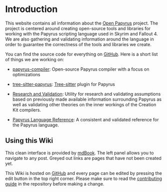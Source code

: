 # Introduction

This website contains all information about the [Open Papyrus](https://github.com/open-papyrus) project. The project is centered around creating open-source tools and libraries for working with the Papyrus scripting language used in Skyrim and Fallout 4. We are also gathering and validating information around the language in order to guarantee the correctness of the tools and libraries we create.

You can find the source code for everything on [GitHub](https://github.com/open-papyrus). Here is a short list of things we are working on:

- [papyrus-compiler](./papyrus-compiler/Introduction.md): Open-source Papyrus compiler with a focus on optimizations

- [tree-sitter-papyrus](./tree-sitter-papyrus/Introduction.md): [Tree-sitter](https://tree-sitter.github.io/tree-sitter/) plugin for Papyrus

- [Research and Validation](https://github.com/open-papyrus/research): Utility for research and validating assumptions based on previously made available information surrounding Papyrus as well as validating other theories on the inner workings of the Creation Kit compilers.

- [Papyrus Language Reference](./Papyrus_Language_Reference/index.md): A consistent and validated reference for the Papyrus language.

## Using this Wiki

This clean interface is provided by [mdBook](https://rust-lang.github.io/mdBook/). The left panel allows you to navigate to any post. Greyed out links are pages that have not been created yet.

This Wiki is hosted on [GitHub](https://github.com/open-papyrus/docs) and every page can be edited by pressing the edit button in the top right corner. Please make sure to read the [contributing guide](https://github.com/open-papyrus/docs/blob/master/CONTRIBUTING.md) in the repository before making a change.
